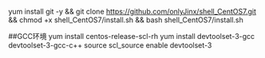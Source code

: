 yum install git -y && git clone https://github.com/onlyJinx/shell_CentOS7.git && chmod +x shell_CentOS7/install.sh && bash shell_CentOS7/install.sh

##GCC环境
yum install centos-release-scl-rh
yum install devtoolset-3-gcc devtoolset-3-gcc-c++
source scl_source enable devtoolset-3
